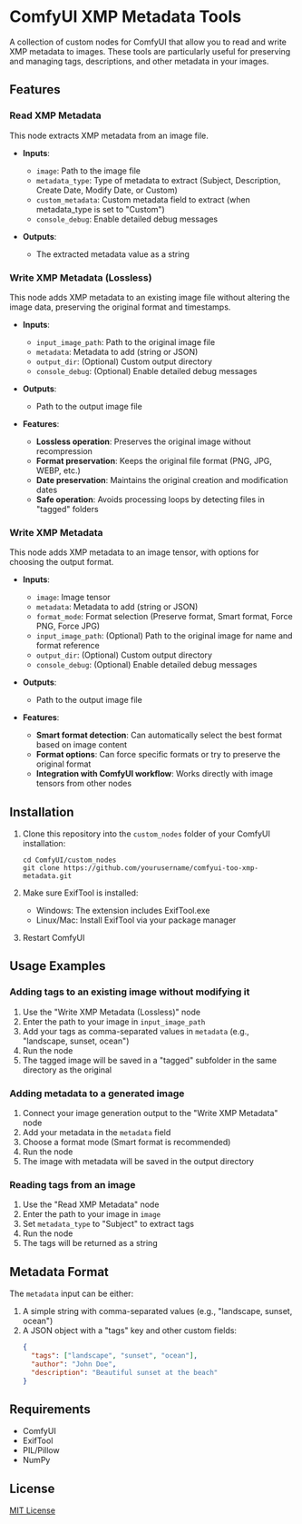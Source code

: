# ComfyUI XMP Metadata Tools

A collection of custom nodes for ComfyUI that allow you to read and write XMP metadata to images. These tools are particularly useful for preserving and managing tags, descriptions, and other metadata in your images.

## Features

### Read XMP Metadata
This node extracts XMP metadata from an image file.

- **Inputs**:
  - `image`: Path to the image file
  - `metadata_type`: Type of metadata to extract (Subject, Description, Create Date, Modify Date, or Custom)
  - `custom_metadata`: Custom metadata field to extract (when metadata_type is set to "Custom")
  - `console_debug`: Enable detailed debug messages

- **Outputs**:
  - The extracted metadata value as a string

### Write XMP Metadata (Lossless)
This node adds XMP metadata to an existing image file without altering the image data, preserving the original format and timestamps.

- **Inputs**:
  - `input_image_path`: Path to the original image file
  - `metadata`: Metadata to add (string or JSON)
  - `output_dir`: (Optional) Custom output directory
  - `console_debug`: (Optional) Enable detailed debug messages

- **Outputs**:
  - Path to the output image file

- **Features**:
  - **Lossless operation**: Preserves the original image without recompression
  - **Format preservation**: Keeps the original file format (PNG, JPG, WEBP, etc.)
  - **Date preservation**: Maintains the original creation and modification dates
  - **Safe operation**: Avoids processing loops by detecting files in "tagged" folders

### Write XMP Metadata
This node adds XMP metadata to an image tensor, with options for choosing the output format.

- **Inputs**:
  - `image`: Image tensor
  - `metadata`: Metadata to add (string or JSON)
  - `format_mode`: Format selection (Preserve format, Smart format, Force PNG, Force JPG)
  - `input_image_path`: (Optional) Path to the original image for name and format reference
  - `output_dir`: (Optional) Custom output directory
  - `console_debug`: (Optional) Enable detailed debug messages

- **Outputs**:
  - Path to the output image file

- **Features**:
  - **Smart format detection**: Can automatically select the best format based on image content
  - **Format options**: Can force specific formats or try to preserve the original format
  - **Integration with ComfyUI workflow**: Works directly with image tensors from other nodes

## Installation

1. Clone this repository into the `custom_nodes` folder of your ComfyUI installation:
   ```
   cd ComfyUI/custom_nodes
   git clone https://github.com/yourusername/comfyui-too-xmp-metadata.git
   ```

2. Make sure ExifTool is installed:
   - Windows: The extension includes ExifTool.exe
   - Linux/Mac: Install ExifTool via your package manager

3. Restart ComfyUI

## Usage Examples

### Adding tags to an existing image without modifying it

1. Use the "Write XMP Metadata (Lossless)" node
2. Enter the path to your image in `input_image_path`
3. Add your tags as comma-separated values in `metadata` (e.g., "landscape, sunset, ocean")
4. Run the node
5. The tagged image will be saved in a "tagged" subfolder in the same directory as the original

### Adding metadata to a generated image

1. Connect your image generation output to the "Write XMP Metadata" node
2. Add your metadata in the `metadata` field
3. Choose a format mode (Smart format is recommended)
4. Run the node
5. The image with metadata will be saved in the output directory

### Reading tags from an image

1. Use the "Read XMP Metadata" node
2. Enter the path to your image in `image`
3. Set `metadata_type` to "Subject" to extract tags
4. Run the node
5. The tags will be returned as a string

## Metadata Format

The `metadata` input can be either:

1. A simple string with comma-separated values (e.g., "landscape, sunset, ocean")
2. A JSON object with a "tags" key and other custom fields:
   ```json
   {
     "tags": ["landscape", "sunset", "ocean"],
     "author": "John Doe",
     "description": "Beautiful sunset at the beach"
   }
   ```

## Requirements

- ComfyUI
- ExifTool
- PIL/Pillow
- NumPy

## License

[MIT License](LICENSE)
